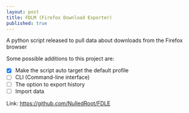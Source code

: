 ```yaml
---
layout: post
title: FDLM (Firefox Download Exporter)
published: true
---
```


A python script released to pull data about downloads from the Firefox browser

Some possible additions to this project are:

-  [x] Make the script auto target the default profile
-  [ ] CLI (Command-line interface)
-  [ ] The option to export history
-  [ ] Import data

Link: <https://github.com/NulledRoot/FDLE>
